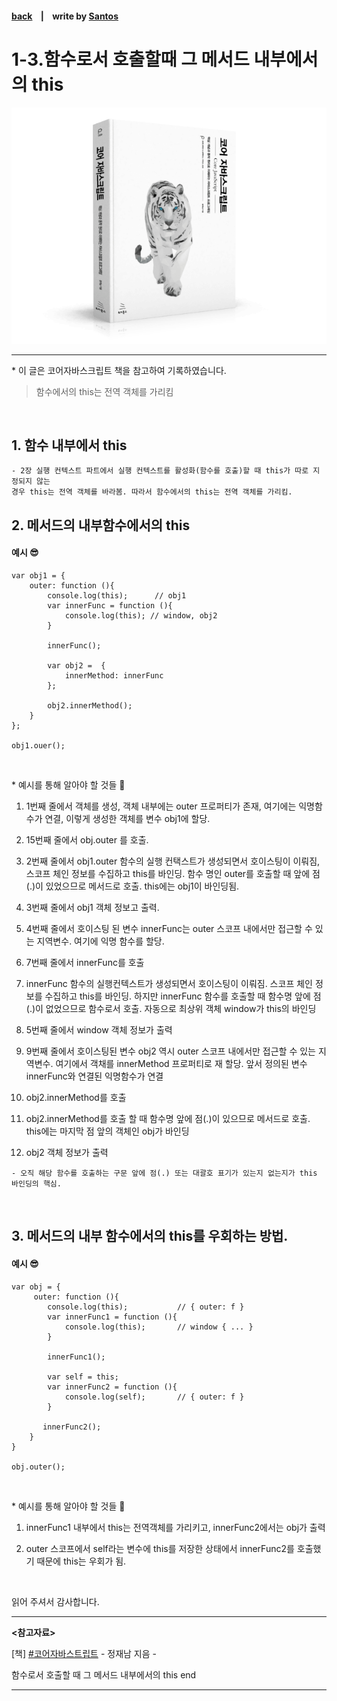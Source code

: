 <p>

#### [back](../../../README.md) &nbsp;&nbsp; | &nbsp;&nbsp; write by [Santos](https://github.com/SangchoKim)

</p>

# 1-3.함수로서 호출할때 그 메서드 내부에서의 this

<p align="center">
    <img src="../../../image/main.png">
</p>

---
<p> * 이 글은 코어자바스크립트 책을 참고하여 기록하였습니다. </p>

>  함수에서의 this는 전역 객체를 가리킴

</br>

## 1. 함수 내부에서 this

```
- 2장 실행 컨텍스트 파트에서 실행 컨텍스트를 활성화(함수를 호출)할 때 this가 따로 지정되지 않는
경우 this는 전역 객체를 바라봄. 따라서 함수에서의 this는 전역 객체를 가리킴.
```

## 2. 메서드의 내부함수에서의 this


#### 예시 😎

```
var obj1 = {
    outer: function (){
        console.log(this);      // obj1
        var innerFunc = function (){
            console.log(this); // window, obj2
        }

        innerFunc();

        var obj2 =  {
            innerMethod: innerFunc
        };

        obj2.innerMethod();
    }
};

obj1.ouer();
```

</br>

 <p> * 예시를 통해 알아야 할 것들 🤔 </p>

 1. 1번째 줄에서 객체를 생성, 객체 내부에는 outer 프로퍼티가 존재, 여기에는 익명함수가 연결, 이렇게 생성한 객체를 변수 obj1에 할당.

 2. 15번째 줄에서 obj.outer 를 호출.

 3. 2번째 줄에서 obj1.outer 함수의 실행 컨택스트가 생성되면서 호이스팅이 이뤄짐, 스코프 체인 정보를 수집하고 this를 바인딩. 함수 명인 outer를 호출할 때 앞에 점(.)이 있었으므로 메서드로 호출. this에는 obj1이 바인딩됨.

 4. 3번째 줄에서 obj1 객체 정보고 출력.

 5. 4번째 줄에서 호이스팅 된 변수 innerFunc는 outer 스코프 내에서만 접근할 수 있는 지역변수. 여기에 익명 함수를 할당.

 6. 7번째 줄에서 innerFunc를 호출

 7. innerFunc 함수의 실행컨텍스트가 생성되면서 호이스팅이 이뤄짐. 스코프 체인 정보를 수집하고 this를 바인딩. 하지만 innerFunc 함수를 호출할 때 함수명 앞에 점(.)이 없었으므로 함수로서 호출. 자동으로 최상위 객체 window가 this의 바인딩 

 8. 5번째 줄에서 window 객체 정보가 출력

 9. 9번째 줄에서 호이스팅된 변수 obj2 역시 outer 스코프 내에서만 접근할 수 있는 지역변수. 여기에서 객채를 innerMethod 프로퍼티로 재 할당. 앞서 정의된 변수 innerFunc와 연결된 익명함수가 연결

 10. obj2.innerMethod를 호출

 11. obj2.innerMethod를 호출 할 때 함수명 앞에 점(.)이 있으므로 메서드로 호출. this에는 마지막 점 앞의 객체인 obj가 바인딩

 12. obj2 객체 정보가 출력

```
- 오직 해당 함수를 호출하는 구문 앞에 점(.) 또는 대괄호 표기가 있는지 없는지가 this 바인딩의 핵심.
```

</br>

## 3. 메서드의 내부 함수에서의 this를 우회하는 방법.


#### 예시 😎

```
var obj = {
     outer: function (){
        console.log(this);           // { outer: f }
        var innerFunc1 = function (){
            console.log(this);       // window { ... }
        }

        innerFunc1();

        var self = this;
        var innerFunc2 = function (){
            console.log(self);       // { outer: f }
        }

       innerFunc2();
    }
}

obj.outer();
```

</br>

 <p> * 예시를 통해 알아야 할 것들 🤔 </p>

 1. innerFunc1 내부에서 this는 전역객체를 가리키고, innerFunc2에서는 obj가 출력

 2. outer 스코프에서 self라는 변수에 this를 저장한 상태에서 innerFunc2를 호출했기 때문에 this는 우회가 됨. 

</br>

<span>읽어 주셔서 감사합니다.</span>

---

<strong><참고자료></strong>
</br>

[책] [#코어자바스트립트][core-javascript] - 정재남 지음 -
</br>


<strong><this></strong> 함수로서 호출할 때 그 메서드 내부에서의 this end

---

[core-javascript]: https://www.aladin.co.kr/shop/wproduct.aspx?ISBN=K532636268&start=pnaver_02
[naver]: https://www.aladin.co.kr/shop/wproduct.aspx?ISBN=K532636268&start=pnaver_02